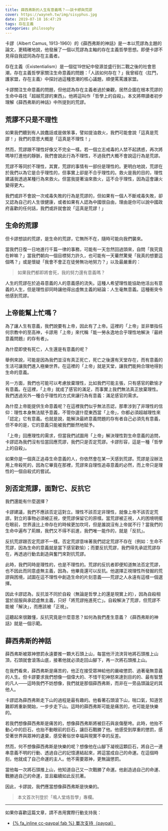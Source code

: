 ```yaml
---
title: 薛西弗斯的人生有意義嗎？——談卡繆與荒謬
cover: https://wayneh.tw/img/sisyphus.jpg
date: 2019-07-18 16:47:29
tags: 存在主義
categories: philosophy
---
```


卡謬（Albert Camus, 1913-1960）的《薛西弗斯的神話》是一本以荒謬為主題的論文，更精確地說，他發展了一個以荒謬為主軸的存在主義哲學思想。即便卡謬不見得自我認同為存在主義者。

存在主義（Existentialism）是一個從19世紀中發源並盛行到二戰之後的社會思潮，存在主義哲學家關注生命意義的問題：「人該如何存在？」我曾經在〈肛門，護家盟，存在主義〉中探討過這種思潮的核心議題，順便罵罵護家盟。

卡謬關注生命意義的問題，但他認為存在主義者過於樂觀，居然企圖在根本荒謬的生命中尋找「超越荒謬的東西」。他將這叫作「哲學上的自殺」。本文將帶讀者初步理解《薛西弗斯的神話》中所提到的荒謬。

<!--more-->

## 荒謬不只是不理性

如果我們聽到有人說蠢話或是做笨事，譬如提油救火，我們可能會說「這真是荒謬！」我們的意思大概是「這真是不理性！」

然而，荒謬跟不理性好像又不完全一樣。若一個立志戒毒的人禁不起誘惑，再次將嗎啡打進他的靜脈，我們會說此行為不理性，不過我們大概不會說這行為是荒謬。

荒謬不等同於不理性，其實，荒謬的事情有一部份是理性的。更明白地說，荒謬在於我們以為它是合乎理性的，但事實上卻是不合乎理性的。救火是我的目的，理性建議我透過某種行為來救火。但當我提著油來救火，這不合乎理性，因為這會讓火變得更大。

我們或許不會說一次戒毒失敗的行為是荒謬的，但如果有一個人不斷戒毒失敗，卻又認為自己的人生很健康，或者如果有人認為中國很自由，理由是你可以說中國政府喜歡的任何話，我們或許就會說「這真是荒謬！」

## 生命的荒謬

但卡謬想談的荒謬，是生命的荒謬，它無所不在，隨時可能向我們襲來。

當我們日復一日地進行千篇一律的事務，可能有一天忽然回過頭來，自問「我究竟在幹嘛？」當我們朝向一個目標努力許久，也可能有一天驀然驚覺「我真的想要這個嗎？」或是懷疑「我會不會正在徒勞無功地努力？」以及最嚴重的：

> 如果我們都即將會死，我的努力還有意義嗎？

人生的荒謬在於追尋意義的人的意義感的流失。這種人希望理性能協助他活出有意義的人生，但是理性卻同時讓他得出虛無主義的結論：人生毫無意義。這種衝突令他感到荒謬。

## 上帝能幫上忙嗎？

為了讓人生有意義，我們說要有上帝，因此有了上帝。這裡的「上帝」並非單指任何宗教中的至高神，卡謬用「上帝」來代稱「能一勞永逸地合乎理性地解決『最終意義問題』的存有者」。

為什麼即使有死亡，人生還是有意義的呢？

舉例來說，可能是因為我們並沒有真正死亡，死亡之後還有天堂存在，而有意義的生活可讓我們進入極樂世界。在這裡的「上帝」就是天堂，讓我們能夠合理地得到生命的意義。

另一方面，我們也可能可以考慮放棄理性，比如我們可能主張，只有感官的歡愉才有意義。在這裡，「上帝」就成了感官的滿足，而事實上我們無法真正放棄理性。我們透過另外一種合乎理性的方式來讓行為有意義：滿足感官的需求。

為什麼上帝能提供生命意義呢？在這裡我們似乎無法否認，那牽涉到了非理性的信仰：理性本身無法賦予意義，不管你選什麼東西當「上帝」，你都必須超越理性來「認定」它有意義。也就是說，能解決最終意義問題的存有者自己必須先有意義，但不幸的是，它的意義只能被我們斷然地賦予。

「上帝」回應理性的需求，但當我們試圖用「上帝」解決理性對生命意義的追問，卡謬認為我們沒有恰當回應荒謬，我們只是否定荒謬。卡謬形容，這是一種「哲學上的自殺」。

如果你是一個真正追尋生命意義的人，你依然會在某一天感到荒謬。荒謬是沒辦法用上帝殺死的，因為它畢竟在那裡，荒謬來自理性追尋意義的必然，而上帝只是理性的一個自殺式的嘗試。

## 別否定荒謬，面對它、反抗它

我們還能有什麼選擇？

卡謬建議，我們不應該否定這對立。理性不該否定非理性，就像上帝不該否定荒謬。對立的事物必須被正視，使荒謬保留它的原樣。當荒謬被正視，人的困境明擺在眼前，世界遠比上帝存在的時候更加坎坷，但是誰說沒有上帝就不行？當我們的生命中遍布了荊棘，我們又不得不前進，我們唯一能作的，就是「反抗」。

反抗荒謬跟否定荒謬不一樣。否定荒謬意味著我們認定荒謬不存在（例如：生命不荒謬，因為生命的意義就是當下感官歡愉）；而要反抗荒謬，我們得先承認荒謬存在，再透過行動去創造與奮鬥來對抗荒謬。

此時，我們同時是理性的，也是不理性的。荒謬的反抗者即便知道無法否定荒謬，也不因此而同意虛無主義，因為，他畢竟還可以反抗。他選擇正視理性所發掘的荒謬與困境，試圖在這不理性中創造生命的片刻意義——荒謬之人永遠有這樣一個選擇。

因此卡謬認為，反抗並不同於自殺（無論是哲學上的還是現實上的），因為自殺相當於屈服與承認虛無主義，只好「將荒謬拖進死亡」。自殺解決了荒謬，但荒謬不能被「解決」，而應該被「正視」。

這聽起來很難懂，反抗究竟是什麼意思？如何為我們產生意義？《薛西弗斯的神話》就是一個示範。

## 薛西弗斯的神話

薛西弗斯被眾神懲罰永遠要推一顆大石頭上山，每當他汗流浹背地將石頭推上山頂，石頭就會滾落山底，接著他就必須走回山腳下，再一次將石頭推上山。

在我們看來，薛西弗斯是痛苦的，他正在接受眾神給他的嚴峻懲罰、過著毫無意義的人生。但卡謬要求我們想像一個偉大的、不惜干犯神怒來達到目的的、最有智慧的凡人——這時我們不妨想像，我們就是那個薛西弗斯，而非在一旁品頭論足的其他人。

卡謬認為薛西弗斯走下山的過程是最有趣的。他看著石頭滾下山，喘口氣，知道苦難即將重新開始，一步步走下山。這時的薛西弗斯可能是痛苦的，也可能是快樂的。

若我們想像薛西弗斯是痛苦的，想像薛西弗斯將被巨石與哀傷壓垮。此時，他抬不動心中的巨石，也抬不動眼前的巨石，讓巨石戰勝了他。他感受到厚重的懲罰，感受著世界與眾神的遺棄，感受著俗世幸福與現實不幸的反差。

然而，何不想像薛西弗斯是快樂的呢？想像他在山腳下凝視這顆巨石，將自己一連串意義不明的行動、透過自己的記憶連結起來，將這當成自己的命運。在這個時刻，他就成了自己命運的主人。他不需要眾神，更無論懲罰。

當他每一次將石頭推上山，他知道自己又一次戰勝了命運。他創造過自己的命運、戰勝過自己的命運，並且繼續如此反抗著。

因此，卡謬說，我們應當想像薛西弗斯是快樂的。

> 本文首次刊登於「鳴人堂烙哲學」專欄。

---

如果你喜歡這篇文章，請不吝用實際行動支持我：

* [{% fa_inline cc-paypal fab %} 單次支持（paypal）](https://paypal.me/wayne930242)